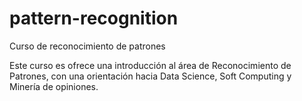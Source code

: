# pattern-recognition
Curso de reconocimiento de patrones

Este curso es ofrece una introducción al área de Reconocimiento de Patrones, con una orientación hacia Data Science, Soft Computing y Minería de opiniones.
